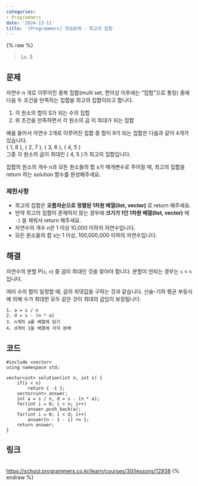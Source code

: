 ```yaml
---
categories:
- Programmers
date: '2024-12-11'
title: '[Programmers] 연습문제 - 최고의 집합'
---
```


{% raw %}
> Lv. 3<br>

## 문제
자연수 n 개로 이루어진 중복 집합(multi set, 편의상 이후에는 "집합"으로 통칭) 중에 다음 두 조건을 만족하는 집합을 최고의 집합이라고 합니다.

1.  각 원소의 합이 S가 되는 수의 집합
2.  위 조건을 만족하면서 각 원소의 곱 이 최대가 되는 집합

예를 들어서 자연수 2개로 이루어진 집합 중 합이 9가 되는 집합은 다음과 같이 4개가 있습니다.  
{ 1, 8 }, { 2, 7 }, { 3, 6 }, { 4, 5 }  
그중 각 원소의 곱이 최대인 { 4, 5 }가 최고의 집합입니다.

집합의 원소의 개수 n과 모든 원소들의 합 s가 매개변수로 주어질 때, 최고의 집합을 return 하는 solution 함수를 완성해주세요.

### 제한사항
-   최고의 집합은  **오름차순으로 정렬된 1차원 배열(list, vector)**  로 return 해주세요.
-   만약 최고의 집합이 존재하지 않는 경우에  **크기가 1인 1차원 배열(list, vector)**  에  `-1`  을 채워서 return 해주세요.
-   자연수의 개수 n은 1 이상 10,000 이하의 자연수입니다.
-   모든 원소들의 합 s는 1 이상, 100,000,000 이하의 자연수입니다.

## 해결
자연수의 분할 P(`s`, `n`) 중 곱이 최대인 것을 찾아야 합니다. 분할이 안되는 경우는 `s` < `n`입니다.

여러 수의 합이 일정할 때, 곱의 최댓값을 구하는 것과 같습니다. 산술-기하 평균 부등식에 의해 수가 최대한 모두 같은 것이 최대의 곱임이 보장됩니다.
```
1. a = s / n
2. d = s - (n * a)
3. n개의 a를 배열에 담기
4. d개의 1을 배열에 각각 분배
```

## 코드
```
#include <vector>
using namespace std;

vector<int> solution(int n, int s) {
    if(s < n)
        return { -1 };
    vector<int> answer;
    int a = s / n, d = s - (n * a);
    for(int i = 0; i < n; i++)
        answer.push_back(a);
    for(int i = 0; i < d; i++)
        answer[n - 1 - i] += 1;
    return answer;
}
```

## 링크
<br>https://school.programmers.co.kr/learn/courses/30/lessons/12938
{% endraw %}